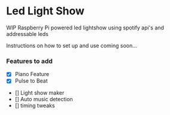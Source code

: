 # Led Light Show
WIP Raspberry Pi powered led lightshow using spotify api's and addressable leds

Instructions on how to set up and use coming soon...

### Features to add
- [x] Piano Feature
- [X] Pulse to Beat
- [] Light show maker
- [] Auto music detection
- [] timing tweaks
